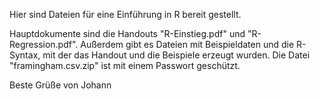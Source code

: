 Hier sind Dateien für eine Einführung in R bereit gestellt. 

Hauptdokumente sind die Handouts "R-Einstieg.pdf" und "R-Regression.pdf". 
Außerdem gibt es Dateien mit Beispieldaten und die R-Syntax, mit der das Handout und die Beispiele erzeugt wurden. Die Datei "framingham.csv.zip" ist mit einem Passwort geschützt.

Beste Grüße von Johann
